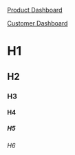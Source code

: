 [Product Dashboard](https://qtracehelp.github.io/QTrace-Help/products-dashboard)


[Customer Dashboard](https://qtracehelp.github.io/QTrace-Help/customers-add)









# H1
## H2
### H3
#### H4
##### H5
###### H6
